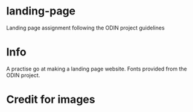 # landing-page
Landing page assignment following the ODIN project guidelines

# Info

A practise go at making a landing page website. Fonts provided from the ODIN project. 


# Credit for images